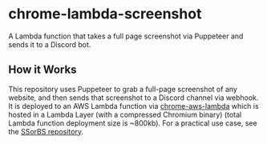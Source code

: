 # chrome-lambda-screenshot
A Lambda function that takes a full page screenshot via Puppeteer and sends it to a Discord bot.

## How it Works
This repository uses Puppeteer to grab a full-page screenshot of any website, and then sends that screenshot to a Discord channel via webhook. It is deployed to an AWS Lambda function via [chrome-aws-lambda](https://github.com/alixaxel/chrome-aws-lambda) which is hosted in a Lambda Layer (with a compressed Chromium binary) (total Lambda function deployment size is ~800kb). For a practical use case, see the [SSorBS repository](https://github.com/StevenVeshkini/SSorBS).
